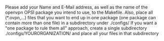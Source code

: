 Please add your Name and E-Mail address, as well as the name of the openvpn
OPSI package you intend to use, to the Makefile.
Also, place all (*.ovpn,...) files that you want to end up in
one package (one package can contain more than one file)
in a subdirectory under ./configs/
If you want a "one package to rule them all" approach,
create a single subdirectory
./configs/YOURORGANIZATION/
and place all your files in that subdirectory

